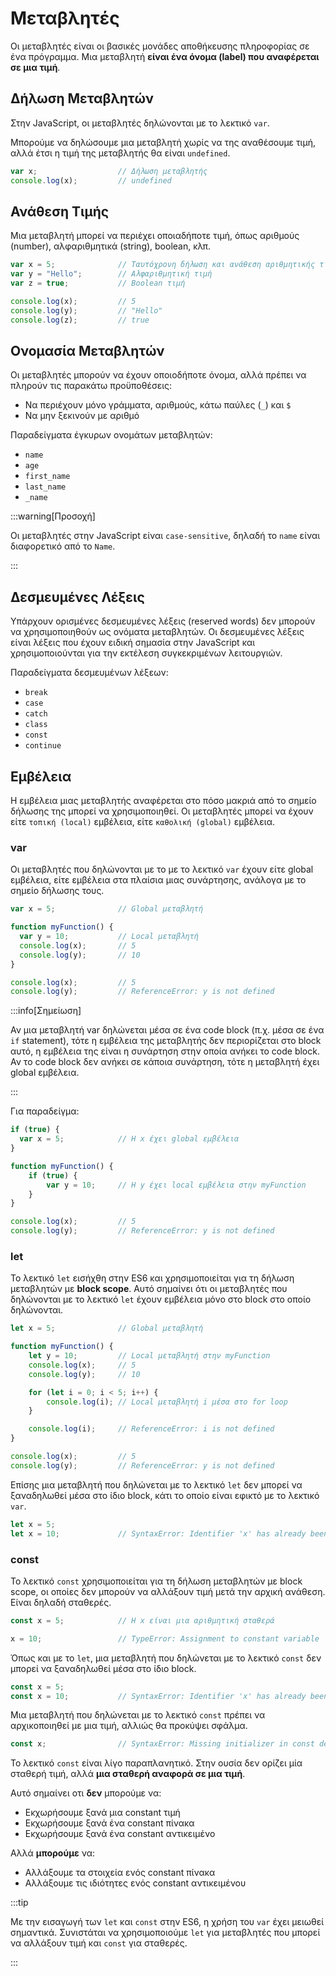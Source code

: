 # Μεταβλητές

Οι μεταβλητές είναι οι βασικές μονάδες αποθήκευσης πληροφορίας σε ένα πρόγραμμα. Μια μεταβλητή **είναι ένα όνομα (label) που αναφέρεται σε μια τιμή**.

## Δήλωση Μεταβλητών

Στην JavaScript, οι μεταβλητές δηλώνονται με το λεκτικό `var`.

Μπορούμε να δηλώσουμε μια μεταβλητή χωρίς να της αναθέσουμε τιμή, αλλά έτσι η τιμή της μεταβλητής θα είναι `undefined`.

<!-- prettier-ignore -->
```javascript
var x;                  // Δήλωση μεταβλητής
console.log(x);         // undefined
```

## Ανάθεση Τιμής

Μια μεταβλητή μπορεί να περιέχει οποιαδήποτε τιμή, όπως αριθμούς (number), αλφαριθμητικά (string), boolean, κλπ.

<!-- prettier-ignore -->
```javascript
var x = 5;              // Ταυτόχρονη δήλωση και ανάθεση αριθμητικής τιμής
var y = "Hello";        // Αλφαριθμητική τιμή
var z = true;           // Boolean τιμή

console.log(x);         // 5
console.log(y);         // "Hello"
console.log(z);         // true
```

## Ονομασία Μεταβλητών

Οι μεταβλητές μπορούν να έχουν οποιοδήποτε όνομα, αλλά πρέπει να πληρούν τις παρακάτω προϋποθέσεις:

-   Να περιέχουν μόνο γράμματα, αριθμούς, κάτω παύλες (`_`) και `$`
-   Να μην ξεκινούν με αριθμό

Παραδείγματα έγκυρων ονομάτων μεταβλητών:

-   `name`
-   `age`
-   `first_name`
-   `last_name`
-   `_name`

:::warning[Προσοχή]

Οι μεταβλητές στην JavaScript είναι `case-sensitive`, δηλαδή το `name` είναι διαφορετικό από το `Name`.

:::

## Δεσμευμένες Λέξεις

Υπάρχουν ορισμένες δεσμευμένες λέξεις (reserved words) δεν μπορούν να χρησιμοποιηθούν ως ονόματα μεταβλητών. Οι δεσμευμένες λέξεις είναι λέξεις που έχουν ειδική σημασία στην JavaScript και χρησιμοποιούνται για την εκτέλεση συγκεκριμένων λειτουργιών.

Παραδείγματα δεσμευμένων λέξεων:

-   `break`
-   `case`
-   `catch`
-   `class`
-   `const`
-   `continue`

## Εμβέλεια

Η εμβέλεια μιας μεταβλητής αναφέρεται στο πόσο μακριά από το σημείο δήλωσης της μπορεί να χρησιμοποιηθεί. Οι μεταβλητές μπορεί να έχουν είτε `τοπική (local)` εμβέλεια, είτε `καθολική (global)` εμβέλεια.

### var

Οι μεταβλητές που δηλώνονται με το με το λεκτικό `var` έχουν είτε global εμβέλεια, είτε εμβέλεια στα πλαίσια μιας συνάρτησης, ανάλογα με το σημείο δήλωσης τους.

<!-- prettier-ignore -->
```javascript
var x = 5;              // Global μεταβλητή

function myFunction() {
  var y = 10;           // Local μεταβλητή
  console.log(x);       // 5
  console.log(y);       // 10
}

console.log(x);         // 5
console.log(y);         // ReferenceError: y is not defined
```

:::info[Σημείωση]

Αν μια μεταβλητή var δηλώνεται μέσα σε ένα code block (π.χ. μέσα σε ένα `if` statement), τότε η εμβέλεια της μεταβλητής δεν περιορίζεται στο block αυτό, η εμβέλεια της είναι η συνάρτηση στην οποία ανήκει το code block. Αν το code block δεν ανήκει σε κάποια συνάρτηση, τότε η μεταβλητή έχει global εμβέλεια.

:::

Για παραδείγμα:

<!-- prettier-ignore -->
```javascript
if (true) {
  var x = 5;            // Η x έχει global εμβέλεια
}

function myFunction() {
    if (true) {
        var y = 10;     // Η y έχει local εμβέλεια στην myFunction
    }
}

console.log(x);         // 5
console.log(y);         // ReferenceError: y is not defined
```

### let

Το λεκτικό `let` εισήχθη στην ES6 και χρησιμοποιείται για τη δήλωση μεταβλητών με **block scope**. Αυτό σημαίνει ότι οι μεταβλητές που δηλώνονται με το λεκτικό `let` έχουν εμβέλεια μόνο στο block στο οποίο δηλώνονται.

<!-- prettier-ignore -->
```javascript
let x = 5;              // Global μεταβλητή

function myFunction() {
    let y = 10;         // Local μεταβλητή στην myFunction
    console.log(x);     // 5
    console.log(y);     // 10

    for (let i = 0; i < 5; i++) {
        console.log(i); // Local μεταβλητή i μέσα στο for loop
    }

    console.log(i);     // ReferenceError: i is not defined
}

console.log(x);         // 5
console.log(y);         // ReferenceError: y is not defined
```

Επίσης μια μεταβλητή που δηλώνεται με το λεκτικό `let` δεν μπορεί να ξαναδηλωθεί μέσα στο ίδιο block, κάτι το οποίο είναι εφικτό με το λεκτικό `var`.

<!-- prettier-ignore -->
```javascript
let x = 5;
let x = 10;             // SyntaxError: Identifier 'x' has already been declared
```

### const

Το λεκτικό `const` χρησιμοποιείται για τη δήλωση μεταβλητών με block scope, οι οποίες δεν μπορούν να αλλάξουν τιμή μετά την αρχική ανάθεση. Είναι δηλαδή σταθερές.

<!-- prettier-ignore -->
```javascript
const x = 5;            // Η x είναι μια αριθμητική σταθερά

x = 10;                 // TypeError: Assignment to constant variable
```

Όπως και με το `let`, μια μεταβλητή που δηλώνεται με το λεκτικό `const` δεν μπορεί να ξαναδηλωθεί μέσα στο ίδιο block.

<!-- prettier-ignore -->
```javascript
const x = 5;
const x = 10;           // SyntaxError: Identifier 'x' has already been declared
```

Μια μεταβλητή που δηλώνεται με το λεκτικό `const` πρέπει να αρχικοποιηθεί με μια τιμή, αλλιώς θα προκύψει σφάλμα.

<!-- prettier-ignore -->
```javascript
const x;                // SyntaxError: Missing initializer in const declaration
```

Το λεκτικό `const` είναι λίγο παραπλανητικό. Στην ουσία δεν ορίζει μία σταθερή τιμή, αλλά **μια σταθερή αναφορά σε μια τιμή**.

Αυτό σημαίνει οτι **δεν** μπορούμε να:

-   Εκχωρήσουμε ξανά μια constant τιμή
-   Εκχωρήσουμε ξανά ένα constant πίνακα
-   Εκχωρήσουμε ξανά ένα constant αντικειμένο

Αλλά **μπορούμε** να:

-   Αλλάξουμε τα στοιχεία ενός constant πίνακα
-   Αλλάξουμε τις ιδιότητες ενός constant αντικειμένου

:::tip

Με την εισαγωγή των `let` και `const` στην ES6, η χρήση του `var` έχει μειωθεί σημαντικά. Συνιστάται να χρησιμοποιούμε `let` για μεταβλητές που μπορεί να αλλάξουν τιμή και `const` για σταθερές.

:::
